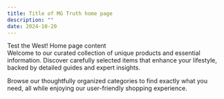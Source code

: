 ```yaml
---
title: Title of MG Truth home page
description: ""
date: 2024-10-20
---
```


Test the West! Home page content  
Welcome to our curated collection of unique products and essential information. Discover carefully selected items that enhance your lifestyle, backed by detailed guides and expert insights.

Browse our thoughtfully organized categories to find exactly what you need, all while enjoying our user-friendly shopping experience.
